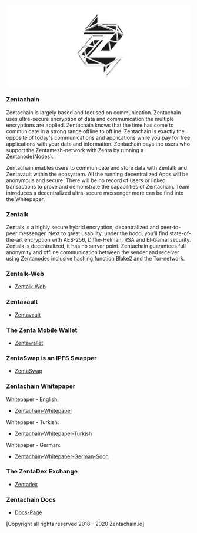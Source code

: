 ![Zentachain](Projectzentachain.png)

### Zentachain

Zentachain is largely based and focused on communication. Zentachain uses ultra-secure encryption of data and communication the multiple encryptions are applied. Zentachain knows that the time has come to communicate in a strong range offline to offline. Zentachain is exactly the opposite of today's communications and applications while you pay for free applications with your data and information. Zentachain pays the users who support the Zentamesh-network with Zenta by running a Zentanode(Nodes). 

Zentachain enables users to communicate and store data with Zentalk and Zentavault within the ecosystem. All the running decentralized Apps will be anonymous and secure. There will be no record of users or linked transactions to prove and demonstrate the capabilities of Zentachain. Team introduces a decentralized ultra-secure messenger more can be find into the Whitepaper.

### Zentalk

Zentalk is a highly secure hybrid encryption, decentralized and peer-to-peer messenger. Next to great usability, under the hood, you’ll find state-of-the-art encryption with AES-256, Diffie-Helman, RSA and El-Gamal security. Zentalk is decentralized, it has no server point. Zentachain guarantees full anonymity and offline communication between the sender and receiver using Zentanodes inclusive hashing function Blake2 and the Tor-network. 

### Zentalk-Web

* [Zentalk-Web](https://zentalk.chat)

### Zentavault

* [Zentavault](https://github.com/ZentaChain/Zentavault)

### The Zenta Mobile Wallet

* [Zentawallet](https://github.com/ZentaChain/Zentawallet)

### ZentaSwap is an IPFS Swapper

 * [ZentaSwap](https://github.com/ZentaChain/ZentaSwap)

### Zentachain Whitepaper

Whitepaper - English:

* [Zentachain-Whitepaper](https://zentachain.io/documents/Zentachain_Whitepaper.pdf)

Whitepaper - Turkish:

*  [Zentachain-Whitepaper-Turkish](https://zentachain.io/documents/ZentachainTurkishWhitepaper.pdf)

Whitepaper - German:

*  [Zentachain-Whitepaper-German-Soon]()

### The ZentaDex Exchange

* [Zentadex](https://github.com/ZentaChain/Zentadex)

### Zentachain Docs

* [Docs-Page](https://github.com/ZentaChain/ZentaDocs)

[Copyright all rights reserved 2018 - 2020 Zentachain.io]
